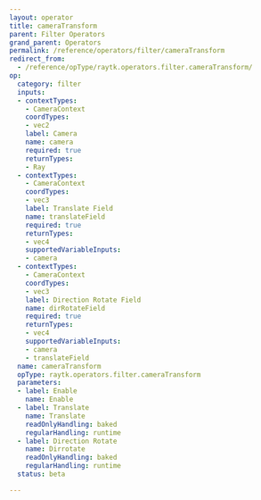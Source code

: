 ```yaml
---
layout: operator
title: cameraTransform
parent: Filter Operators
grand_parent: Operators
permalink: /reference/operators/filter/cameraTransform
redirect_from:
  - /reference/opType/raytk.operators.filter.cameraTransform/
op:
  category: filter
  inputs:
  - contextTypes:
    - CameraContext
    coordTypes:
    - vec2
    label: Camera
    name: camera
    required: true
    returnTypes:
    - Ray
  - contextTypes:
    - CameraContext
    coordTypes:
    - vec3
    label: Translate Field
    name: translateField
    required: true
    returnTypes:
    - vec4
    supportedVariableInputs:
    - camera
  - contextTypes:
    - CameraContext
    coordTypes:
    - vec3
    label: Direction Rotate Field
    name: dirRotateField
    required: true
    returnTypes:
    - vec4
    supportedVariableInputs:
    - camera
    - translateField
  name: cameraTransform
  opType: raytk.operators.filter.cameraTransform
  parameters:
  - label: Enable
    name: Enable
  - label: Translate
    name: Translate
    readOnlyHandling: baked
    regularHandling: runtime
  - label: Direction Rotate
    name: Dirrotate
    readOnlyHandling: baked
    regularHandling: runtime
  status: beta

---
```

